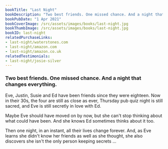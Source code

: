 ```yaml
---
bookTitle: "Last Night"
bookDescription: "Two best friends. One missed chance. And a night that changes everything."
bookPubDate: "1 Apr 2021"
bookCoverImage: /src/assets/images/books/last-night.jpg
bookThumbImage: /src/assets/images/books/last-night.jpg
bookID: last-night
relatedPurchaseLinks: 
- last-night/waterstones.com
- last-night/amazon.com
- last-night/amazon.co.uk
relatedTestimonials: 
- last-night/josie-silver
---
```


### Two best friends. One missed chance. And a night that changes everything.

Eve, Justin, Susie and Ed have been friends since they were eighteen. Now in their 30s, the four are still as close as ever, Thursday pub quiz night is still sacred, and Eve is still secretly in love with Ed.

Maybe Eve should have moved on by now, but she can't stop thinking about what could have been. And she knows Ed sometimes thinks about it too.

Then one night, in an instant, all their lives change forever. And, as Eve learns she didn't know her friends as well as she thought, she also discovers she isn't the only person keeping secrets &hellip;